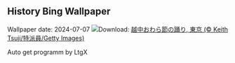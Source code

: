 ## History Bing Wallpaper
Wallpaper date: 2024-07-07
![](https://www.bing.com/th?id=OHR.Tanabata2024_JA-JP1586960009_UHD.jpg&w=1000)Download: [越中おわら節の踊り, 東京 (© Keith Tsuji/特派員/Getty Images)](https://www.bing.com/th?id=OHR.Tanabata2024_JA-JP1586960009_UHD.jpg)

Auto get programm by LtgX
